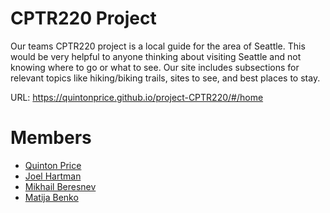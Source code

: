 # CPTR220 Project

Our teams CPTR220 project is a local guide for the area of Seattle. This would be very helpful to anyone thinking about visiting Seattle and not knowing where to go or what to see. Our site includes subsections for relevant topics like hiking/biking trails, sites to see, and best places to stay.

URL: https://quintonprice.github.io/project-CPTR220/#/home

# Members

 - [Quinton Price](https://github.com/QuintonPrice)
 - [Joel Hartman](https://github.com/joelhart)
 - [Mikhail Beresnev](https://github.com/Mikhail-Beresnev)
 - [Matija Benko](https://github.com/l-Mana-l)

